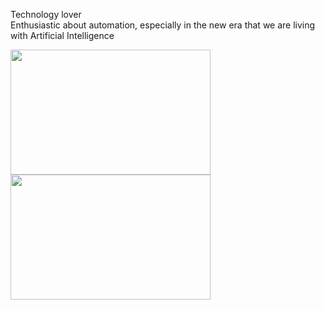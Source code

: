 Technology lover<br>
Enthusiastic about automation, especially in the new era that we are living with Artificial Intelligence

<a href="https://github.com/anuraghazra/github-readme-stats">
  <img height=200 width="320" align="center" src="https://github-readme-stats.vercel.app/api?username=juanjoGonDev&theme=vision-friendly-dark&show_icons=true&show=reviews,discussions_started,discussions_answered" />
</a>
<a href="https://github.com/anuraghazra/convoychat">
  <img height=200 width="320" align="center" src="https://github-readme-stats.vercel.app/api/top-langs?username=juanjoGonDev&theme=vision-friendly-dark&layout=compact&langs_count=8" />
</a>

